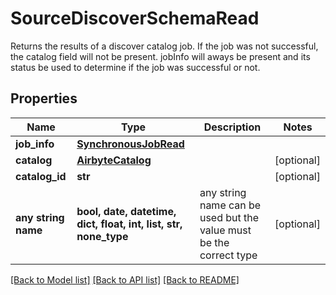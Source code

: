 # SourceDiscoverSchemaRead

Returns the results of a discover catalog job. If the job was not successful, the catalog field will not be present. jobInfo will aways be present and its status be used to determine if the job was successful or not.

## Properties
Name | Type | Description | Notes
------------ | ------------- | ------------- | -------------
**job_info** | [**SynchronousJobRead**](SynchronousJobRead.md) |  | 
**catalog** | [**AirbyteCatalog**](AirbyteCatalog.md) |  | [optional] 
**catalog_id** | **str** |  | [optional] 
**any string name** | **bool, date, datetime, dict, float, int, list, str, none_type** | any string name can be used but the value must be the correct type | [optional]

[[Back to Model list]](../README.md#documentation-for-models) [[Back to API list]](../README.md#documentation-for-api-endpoints) [[Back to README]](../README.md)



